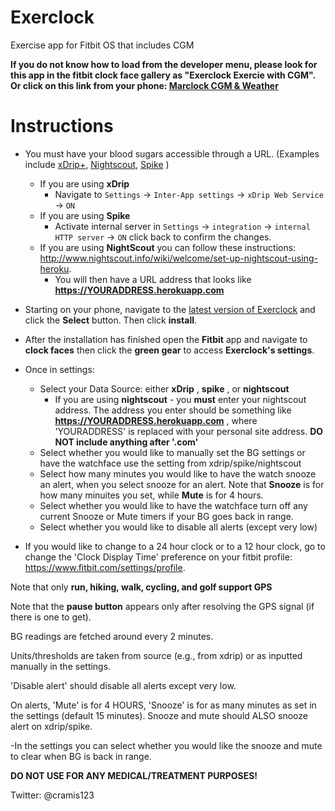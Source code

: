 # Exerclock
Exercise app for Fitbit OS that includes CGM

**If you do not know how to load from the developer menu, please look for this app in the fitbit clock face gallery as "Exerclock Exercie with CGM". Or click on this link from your phone: [Marclock CGM & Weather](https://gam.fitbit.com/gallery/app/f8c1202a-7367-4327-adf6-37be5c377976)**

# Instructions

- You must have your blood sugars accessible through a URL. (Examples include [xDrip+](https://github.com/jamorham/xDrip-plus), [Nightscout](http://www.nightscout.info/wiki/welcome/set-up-nightscout-using-heroku), [Spike](https://spike-app.com/) )
  - If you are using **xDrip** 
    - Navigate to `Settings` -> `Inter-App settings` -> `xDrip Web Service` -> `ON` 
  - If you are using **Spike**  
    - Activate internal server in `Settings` -> `integration` -> `internal HTTP server` -> `ON` click back to confirm the changes.
  - If you are using **NightScout** you can follow these instructions: http://www.nightscout.info/wiki/welcome/set-up-nightscout-using-heroku. 
    - You will then have a URL address that looks like **https://YOURADDRESS.herokuapp.com**

- Starting on your phone, navigate to the [latest version of Exerclock](https://gam.fitbit.com/gallery/app/f8c1202a-7367-4327-adf6-37be5c377976) and click the **Select** button. Then click **install**. 
- After the installation has finished open the **Fitbit** app and navigate to **clock faces** then click the **green gear** to access **Exerclock's settings**.
- Once in settings:  
  - Select your Data Source: either **xDrip** ,  **spike** , or **nightscout**
    - If you are using **nightscout** - you **must** enter your nightscout address. The address you enter should be something like **https://YOURADDRESS.herokuapp.com** , where 'YOURADDRESS' is replaced with your personal site address. **DO NOT include anything after '.com'**
   - Select whether you would like to manually set the BG settings or have the watchface use the setting from xdrip/spike/nightscout
   - Select how many minutes you would like to have the watch snooze an alert, when you select snooze for an alert. Note that **Snooze** is for how many minuites you set, while **Mute** is for 4 hours.
   - Select whether you would like to have the watchface turn off any current Snooze or Mute timers if your BG goes back in range.
   - Select whether you would like to disable all alerts (except very low)
- If you would like to change to a 24 hour clock or to a 12 hour clock, go to change the 'Clock Display Time' preference on your fitbit profile: https://www.fitbit.com/settings/profile. 

Note that only **run, hiking, walk, cycling, and golf support GPS**

Note that the **pause button** appears only after resolving the GPS signal (if there is one to get).

BG readings are fetched around every 2 minutes. 

Units/thresholds are taken from source (e.g., from xdrip) or as inputted manually in the settings.

'Disable alert' should disable all alerts except very low.

On alerts, 'Mute' is for 4 HOURS, 'Snooze' is for as many minutes as set in the settings (default 15 minutes). 
Snooze and mute should ALSO snooze alert on xdrip/spike.

-In the settings you can select whether you would like the snooze and mute to clear when BG is back in range.

**DO NOT USE FOR ANY MEDICAL/TREATMENT PURPOSES!**

Twitter: @cramis123
